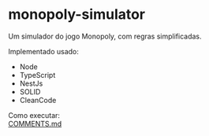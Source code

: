 # monopoly-simulator  
Um simulador do jogo Monopoly, com regras simplificadas.  

Implementado usado:  
 - Node  
 - TypeScript  
 - NestJs  
 - SOLID  
 - CleanCode  

Como executar:  
[COMMENTS.md](https://github.com/dario-monteiro/monopoly-simulator/blob/master/COMMENTS.md)  
